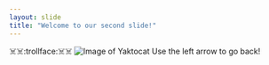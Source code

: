 ```yaml
---
layout: slide
title: "Welcome to our second slide!"
---
```

:skull_and_crossbones::skull_and_crossbones::trollface::skull_and_crossbones::skull_and_crossbones:
![Image of Yaktocat](https://octodex.github.com/images/yaktocat.png)
Use the left arrow to go back!

